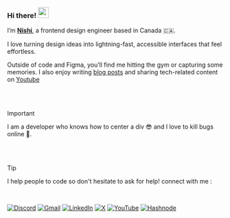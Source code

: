 
### Hi there! <img src="https://emojis.slackmojis.com/emojis/images/1536351075/4594/blob-wave.gif" width="25"/>

I’m [**Nishi**](https://nishicodes.ca/), a frontend design engineer based in Canada 🇨🇦.


I love turning design ideas into lightning-fast, accessible interfaces that feel effortless.

Outside of code and Figma, you’ll find me hitting the gym or capturing some memories. I also enjoy writing [blog posts](https://nishi-can-code.hashnode.dev/) and sharing tech-related content on [Youtube](https://www.youtube.com/@surtinishi)

<br/>
<br/>

> [!IMPORTANT]
> I am a developer who knows how to center a div 😎 and I love to kill bugs online 🐞.

<br/>
<br/>

> [!TIP]
> I help people to code so don't hesitate to ask for help! connect with me :

<br/>


[![Discord](https://img.shields.io/badge/Discord-%235865F2.svg?style=for-the-badge&logo=discord&logoColor=white)](https://discord.com/users/nishisurti)
[![Gmail](https://img.shields.io/badge/Gmail-D14836?style=for-the-badge&logo=gmail&logoColor=white)](mailto:nishi.surti1@gmail.com)
[![LinkedIn](https://img.shields.io/badge/linkedin-%230077B5.svg?style=for-the-badge&logo=linkedin&logoColor=white)](https://www.linkedin.com/in/nishisurti/)
[![X](https://img.shields.io/badge/X-000000?style=for-the-badge&logo=x&logoColor=white)](https://x.com/01nishisurti)
[![YouTube](https://img.shields.io/badge/YouTube-FF0000?style=for-the-badge&logo=youtube&logoColor=white)](https://www.youtube.com/@surtinishi)
[![Hashnode](https://img.shields.io/badge/Hashnode-2962FF?style=for-the-badge&logo=hashnode&logoColor=white)](https://nishi-can-code.hashnode.dev/)



